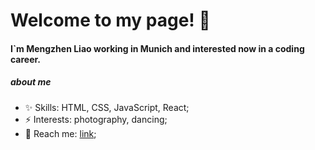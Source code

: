 # Welcome to my page! 👋


#### I`m Mengzhen Liao working in Munich and interested now in a coding career.


##### about me

- ✨ Skills: HTML, CSS, JavaScript, React;
- ⚡️ Interests: photography, dancing;
- 🍑 Reach me: [link](https://github.com/Mengzhen1992);
